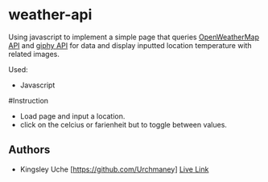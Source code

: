 # weather-api
Using javascript to implement a simple page that queries [OpenWeatherMap API](https://openweathermap.org) and [giphy API](https://giphy.com/) for data and display inputted location temperature with related images.

Used:
- Javascript

#Instruction
- Load page and input a location.
- click on the celcius or farienheit but to toggle between values.

## Authors
- Kingsley Uche [https://github.com/Urchmaney]
[Live Link]()